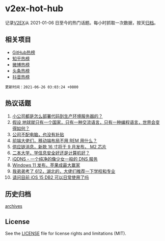 # v2ex-hot-hub

 记录[V2EX](https://www.v2ex.com/)从 2021-01-06 日至今的热门话题。每小时抓取一次数据，按天[归档](archives)。
 
 ## 相关项目

- [GitHub热榜](https://github.com/lonnyzhang423/github-hot-hub)
- [知乎热榜](https://github.com/lonnyzhang423/zhihu-hot-hub)
- [微博热榜](https://github.com/lonnyzhang423/weibo-hot-hub)
- [头条热榜](https://github.com/lonnyzhang423/toutiao-hot-hub)
- [抖音热榜](https://github.com/lonnyzhang423/douyin-hot-hub)


 `更新时间：2021-06-26 03:03:24 +0800`

## 热议话题

1. [小公司都是怎么部署代码到生产环境服务器的？](https://www.v2ex.com/t/785777)
1. [假设 地球就只有一个国家，只有一种交流语言，只有一种编程语言，世界会变得如何？](https://www.v2ex.com/t/785709)
1. [公司不配电脑，也没有补贴](https://www.v2ex.com/t/785769)
1. [前端大佬们，移动端布局不用 REM 用什么？](https://www.v2ex.com/t/785701)
1. [供应链消息，新款 16 寸将于 9 月发布， M2 芯片](https://www.v2ex.com/t/785749)
1. [二本大学，学信息安全好还是计算机好？](https://www.v2ex.com/t/785811)
1. [iQDNS - 一个纯净的像少女一般的 DNS 服务](https://www.v2ex.com/t/785666)
1. [Windows 11 发布，苹果成最大赢家](https://www.v2ex.com/t/785758)
1. [我弟弟考了 612，湖北的，大佬们推荐一下学校和专业](https://www.v2ex.com/t/785696)
1. [请问目前 iOS 15 DB2 可以日常使用了吗](https://www.v2ex.com/t/785687)

## 历史归档

[archives](archives)

## License

See the [LICENSE](LICENSE) file for license rights and limitations (MIT).
